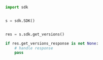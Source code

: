 <!-- Start SDK Example Usage -->


```python
import sdk


s = sdk.SDK()


res = s.sdk.get_versions()

if res.get_versions_response is not None:
    # handle response
    pass
```
<!-- End SDK Example Usage -->